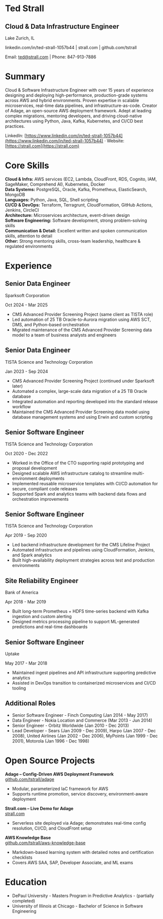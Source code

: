 # Ted Strall

## **Cloud & Data Infrastructure Engineer**

Lake Zurich, IL

linkedin.com/in/ted-strall-1057b44 | strall.com | github.com/tstrall

Email: ted@strall.com | Phone: 847-913-7886

# **Summary**

Cloud & Software Infrastructure Engineer with over 15 years of experience designing and deploying high-performance, production-grade systems across AWS and hybrid environments. Proven expertise in scalable microservices, real-time data pipelines, and infrastructure-as-code. Creator of Adage, an open-source AWS deployment framework. Adept at leading complex migrations, mentoring developers, and driving cloud-native architectures using Python, Java, Kafka, Kubernetes, and CI/CD best practices. 

LinkedIn: [https://www.linkedin.com/in/ted-strall-1057b44](https://www.linkedin.com/in/ted-strall-1057b44) · Website: [https://strall.com](https://strall.com)

# **Core Skills**

**Cloud & Infra:** AWS services (EC2, Lambda, CloudFront, RDS, Cognito, IAM, SageMaker, Comprehend AI), Kubernetes, Docker  
**Data Systems:** PostgreSQL, Oracle, Kafka, Prometheus, ElasticSearch, MongoDB  
**Languages:** Python, Java, SQL, Shell scripting  
**CI/CD & DevOps:** Terraform, Terragrunt, CloudFormation, GitHub Actions, Jenkins, CircleCI  
**Architecture:** Microservices architecture, event-driven design  
**Software Engineering:** Software development, strong problem-solving skills  
**Communication & Detail:** Excellent written and spoken communication skills, attention to detail  
**Other:** Strong mentoring skills, cross-team leadership, healthcare & regulated environments

# **Experience**

## **Senior Data Engineer**

Sparksoft Corporation

Oct 2024 \- Mar 2025

* CMS Advanced Provider Screening Project (same client as TISTA role)  
* Led automation of 25 TB Oracle-to-Aurora migration using AWS SCT, DMS, and Python-based orchestration  
* Migrated maintenance of the CMS Advanced Provider Screening data model to a team of business analysts and engineers

## **Senior Data Engineer**

TISTA Science and Technology Corporation

Jan 2023 \- Sep 2024

* CMS Advanced Provider Screening Project (continued under Sparksoft later)  
* Automated a complex, large-scale data migration of a 25 TB Oracle database  
* Integrated automation and reporting developed into the standard release workflow  
* Maintained the CMS Advanced Provider Screening data model using database management systems and using Erwin and custom scripting

## **Senior Software Engineer**

TISTA Science and Technology Corporation

Oct 2020 \- Dec 2022

* Worked in the Office of the CTO supporting rapid prototyping and proposal development  
* Designed scalable AWS infrastructure catalog to streamline multi-environment deployments  
* Implemented reusable microservice templates with CI/CD automation for secure, compliant code releases  
* Supported Spark and analytics teams with backend data flows and orchestration improvements

## **Senior Software Engineer**

TISTA Science and Technology Corporation

Apr 2019 \- Sep 2020

* Led backend infrastructure development for the CMS Lifeline Project  
* Automated infrastructure and pipelines using CloudFormation, Jenkins, and Spark analytics  
* Built high-availability deployment strategies across test and production environments

## **Site Reliability Engineer**

Bank of America

Apr 2018 \- Mar 2019

* Built long-term Prometheus \+ HDFS time-series backend with Kafka ingestion and custom alerting  
* Designed metrics processing pipeline to support ML-generated predictions and real-time dashboards

## **Senior Software Engineer**

Uptake

May 2017 \- Mar 2018

* Maintained ingest pipelines and API infrastructure supporting predictive analytics  
* Assisted in DevOps transition to containerized microservices and CI/CD tooling

## **Additional Roles**

* Senior Software Engineer \- Finch Computing (Jan 2014 \- May 2017\)  
* Data Engineer \- Nokia Location and Commerce (Mar 2013 \- Jun 2014\)  
* Senior Engineer \- Orbitz Worldwide (Jan 2010 \- Dec 2013\)  
* Lead Developer \- Sears (Jan 2009 \- Dec 2009), Harpo (Jan 2007 \- Dec 2008),  United Airlines (Jan 2002 \- Dec 2006), MyPoints (Jan 1999 \- Dec 2001), Motorola (Jan 1996 \- Dec 1998\)

# **Open Source Projects**

**Adage – Config-Driven AWS Deployment Framework**  
[github.com/tstrall/adage](https://github.com/tstrall/adage)  

* Modular, parameterized IaC framework for AWS  
* Supports runtime promotion, service discovery, environment-aware deployment

**Strall.com – Live Demo for Adage**  
[strall.com](https://strall.com)  

* Serverless site deployed via Adage; demonstrates real-time config resolution, CI/CD, and CloudFront setup

**AWS Knowledge Base**  
[github.com/tstrall/aws-knowledge-base](https://github.com/tstrall/aws-knowledge-base)  

* Markdown-based learning system with detailed notes and certification checklists  
* Covers AWS SAA, SAP, Developer Associate, and ML exams

# **Education**

* DePaul University \- Masters Program in Predictive Analytics \- (partially completed)  
* University of Illinois at Chicago \- Bachelor of Science in Software Engineering

